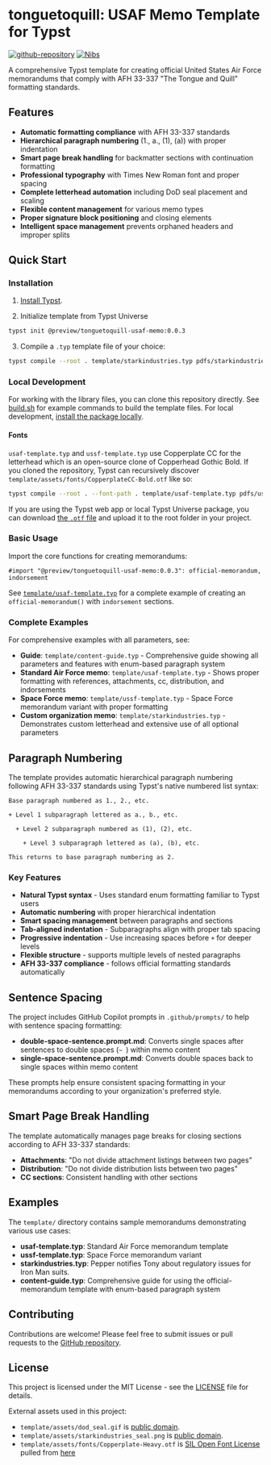

# tonguetoquill: USAF Memo Template for Typst


[![github-repository](https://img.shields.io/badge/GitHub-Repository-blue?logo=github)](https://github.com/SnpM/tonguetoquill-usaf-memo)
[![Nibs](https://img.shields.io/badge/author-Nibs-white?logo=github)](https://github.com/SnpM)

A comprehensive Typst template for creating official United States Air Force memorandums that comply with AFH 33-337 "The Tongue and Quill" formatting standards.

## Features

- **Automatic formatting compliance** with AFH 33-337 standards
- **Hierarchical paragraph numbering** (1., a., (1), (a)) with proper indentation
- **Smart page break handling** for backmatter sections with continuation formatting
- **Professional typography** with Times New Roman font and proper spacing
- **Complete letterhead automation** including DoD seal placement and scaling
- **Flexible content management** for various memo types
- **Proper signature block positioning** and closing elements
- **Intelligent space management** prevents orphaned headers and improper splits

## Quick Start

### Installation

1. [Install Typst](*https://github.com/typst/typst?tab=readme-ov-file#installation).

2. Initialize template from Typst Universe
```bash
typst init @preview/tonguetoquill-usaf-memo:0.0.3
```

3. Compile a `.typ` template file of your choice:
```bash
typst compile --root . template/starkindustries.typ pdfs/starkindustries.pdf
```

### Local Development

For working with the library files, you can clone this repository directly. See [build.sh](build.sh) for example commands to build the template files. For local development, [install the package locally](https://github.com/typst/packages/tree/main?tab=readme-ov-file#local-packages).

#### Fonts

`usaf-template.typ` and `ussf-template.typ` use Copperplate CC for the letterhead which is an open-source clone of Copperhead Gothic Bold. If you cloned the repository, Typst can recursively discover `template/assets/fonts/CopperplateCC-Bold.otf` like so:

```bash
typst compile --root . --font-path . template/usaf-template.typ pdfs/usaf-template.pdf
```

If you are using the Typst web app or local Typst Universe package, you can download [the `.otf` file](https://github.com/SnpM/tonguetoquill-usaf-memo/blob/main/template/assets/fonts/CopperplateCC-Bold.otf) and upload it to the root folder in your project.

### Basic Usage

Import the core functions for creating memorandums:

```typst
#import "@preview/tonguetoquill-usaf-memo:0.0.3": official-memorandum, indorsement
```

See [`template/usaf-template.typ`](template/content-guide.typ) for a complete example of creating an `official-memorandum()` with `indorsement` sections.

### Complete Examples

For comprehensive examples with all parameters, see:
- **Guide**: `template/content-guide.typ` - Comprehensive guide showing all parameters and features with enum-based paragraph system
- **Standard Air Force memo**: `template/usaf-template.typ` - Shows proper formatting with references, attachments, cc, distribution, and indorsements
- **Space Force memo**: `template/ussf-template.typ` - Space Force memorandum variant with proper formatting
- **Custom organization memo**: `template/starkindustries.typ` - Demonstrates custom letterhead and extensive use of all optional parameters

## Paragraph Numbering

The template provides automatic hierarchical paragraph numbering following AFH 33-337 standards using Typst's native numbered list syntax:

```typst
Base paragraph numbered as 1., 2., etc.

+ Level 1 subparagraph lettered as a., b., etc.

  + Level 2 subparagraph numbered as (1), (2), etc.
    
    + Level 3 subparagraph lettered as (a), (b), etc.

This returns to base paragraph numbering as 2.
```

### Key Features

- **Natural Typst syntax** - Uses standard enum formatting familiar to Typst users
- **Automatic numbering** with proper hierarchical indentation
- **Smart spacing management** between paragraphs and sections
- **Tab-aligned indentation** - Subparagraphs align with proper tab spacing
- **Progressive indentation** - Use increasing spaces before `+` for deeper levels
- **Flexible structure** - supports multiple levels of nested paragraphs
- **AFH 33-337 compliance** - follows official formatting standards automatically

## Sentence Spacing

The project includes GitHub Copilot prompts in `.github/prompts/` to help with sentence spacing formatting:

- **double-space-sentence.prompt.md**: Converts single spaces after sentences to double spaces (`~ `) within memo content
- **single-space-sentence.prompt.md**: Converts double spaces back to single spaces within memo content

These prompts help ensure consistent spacing formatting in your memorandums according to your organization's preferred style.

## Smart Page Break Handling

The template automatically manages page breaks for closing sections according to AFH 33-337 standards:

- **Attachments**: "Do not divide attachment listings between two pages"
- **Distribution**: "Do not divide distribution lists between two pages"
- **CC sections**: Consistent handling with other sections

## Examples

The `template/` directory contains sample memorandums demonstrating various use cases:

- **usaf-template.typ**: Standard Air Force memorandum template
- **ussf-template.typ**: Space Force memorandum variant  
- **starkindustries.typ**: Pepper notifies Tony about regulatory issues for Iron Man suits.
- **content-guide.typ**: Comprehensive guide for using the official-memorandum template with enum-based paragraph system

## Contributing

Contributions are welcome! Please feel free to submit issues or pull requests to the [GitHub repository](https://github.com/SnpM/tonguetoquill-usaf-memo).

## License

This project is licensed under the MIT License - see the [LICENSE](LICENSE) file for details.

External assets used in this project:

- `template/assets/dod_seal.gif` is [public domain](https://commons.wikimedia.org/wiki/File:Seal_of_the_United_States_Department_of_Defense_(2001%E2%80%932022).svg).
- `template/assets/starkindustries_seal.png` is [public domain](https://commons.wikimedia.org/wiki/File:Stark_Industries.png).
- `template/assets/fonts/Copperplate-Heavy.otf` is [SIL Open Font License](./template/assets/fonts/LICENSE.md) pulled from [here](https://github.com/CowboyCollective/CopperplateCC)